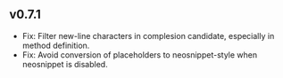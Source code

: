 ## v0.7.1

- Fix: Filter new-line characters in complesion candidate, especially in method definition.
- Fix: Avoid conversion of placeholders to neosnippet-style when neosnippet is disabled.
